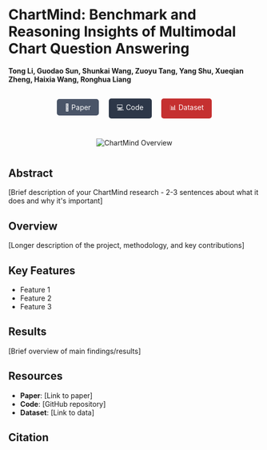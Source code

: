 # ChartMind: Benchmark and Reasoning Insights of Multimodal Chart Question Answering

**Tong Li, Guodao Sun, Shunkai Wang, Zuoyu Tang, Yang Shu, Xueqian Zheng, Haixia Wang, Ronghua Liang**

<!-- 按钮样式的链接 -->
<div style="text-align: center; margin: 30px 0;">
  <a href="#" style="background-color: #4a5568; color: white; padding: 8px 16px; margin: 0 8px; text-decoration: none; border-radius: 5px; display: inline-block;">📄 Paper</a>
  <a href="#" style="background-color: #2d3748; color: white; padding: 8px 16px; margin: 0 8px; text-decoration: none; border-radius: 5px; display: inline-block;">💻 Code</a>
  <a href="https://huggingface.co/datasets/guodaosun/Mega60k" style="background-color: #c53030; color: white; padding: 8px 16px; margin: 0 8px; text-decoration: none; border-radius: 5px; display: inline-block;">📊 Dataset</a>
</div>

<!-- 流程图 -->
<div style="text-align: center; margin: 40px 0;">
  <img src="/images/chartmind-overview.png" alt="ChartMind Overview" style="max-width: 100%; height: auto;">
</div>

## Abstract
[Brief description of your ChartMind research - 2-3 sentences about what it does and why it's important]

## Overview
[Longer description of the project, methodology, and key contributions]

## Key Features
- Feature 1
- Feature 2  
- Feature 3

## Results
[Brief overview of main findings/results]

## Resources
- **Paper**: [Link to paper]
- **Code**: [GitHub repository]
- **Dataset**: [Link to data]

## Citation
